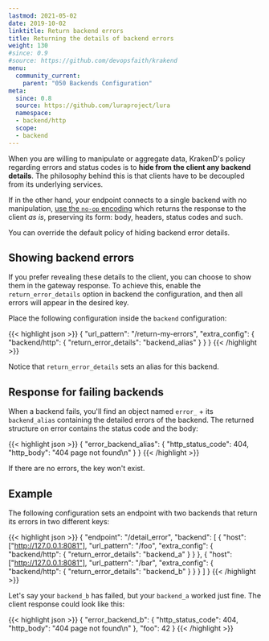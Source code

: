 ```yaml
---
lastmod: 2021-05-02
date: 2019-10-02
linktitle: Return backend errors
title: Returning the details of backend errors
weight: 130
#since: 0.9
#source: https://github.com/devopsfaith/krakend
menu:
  community_current:
    parent: "050 Backends Configuration"
meta:
  since: 0.8
  source: https://github.com/luraproject/lura
  namespace:
  - backend/http
  scope:
  - backend
---
```


When you are willing to manipulate or aggregate data, KrakenD's policy regarding errors and status codes is to **hide from the client any backend details**. The philosophy behind this is that clients have to be decoupled from its underlying services.

If in the other hand, your endpoint connects to a single backend with no manipulation, [use the `no-op` encoding](/docs/endpoints/no-op/) which returns the response to the client *as is*, preserving its form: body, headers, status codes and such.

You can override the default policy of hiding backend error details.

## Showing backend errors
If you prefer revealing these details to the client, you can choose to show them in the gateway response. To achieve this, enable the `return_error_details` option in backend the configuration, and then all errors will appear in the desired key.

Place the following configuration inside the `backend` configuration:

{{< highlight json >}}
{
	"url_pattern": "/return-my-errors",
	"extra_config": {
        "backend/http": {
            "return_error_details": "backend_alias"
        }
    }
}
{{< /highlight >}}

Notice that `return_error_details` sets an alias for this backend.

## Response for failing backends
When a backend fails, you'll find an object named `error_` + its `backend_alias` containing the detailed errors of the backend. The returned structure on error contains the status code and the body:

{{< highlight json >}}
{
	"error_backend_alias": {
		"http_status_code": 404,
		"http_body": "404 page not found\\n"
	}
}
{{< /highlight >}}




If there are no errors, the key won't exist.

## Example
The following configuration sets an endpoint with two backends that return its errors in two different keys:

{{< highlight json >}}
{
		"endpoint": "/detail_error",
		"backend": [
			{
				"host": ["http://127.0.0.1:8081"],
				"url_pattern": "/foo",
				"extra_config": {
					"backend/http": {
						"return_error_details": "backend_a"
					}
				}
			},
			{
				"host": ["http://127.0.0.1:8081"],
				"url_pattern": "/bar",
				"extra_config": {
					"backend/http": {
						"return_error_details": "backend_b"
					}
				}
			}
		]
    }
{{< /highlight >}}

Let's say your `backend_b` has failed, but your `backend_a` worked just fine. The client response could look like this:

{{< highlight json >}}
{
	"error_backend_b": {
		"http_status_code": 404,
		"http_body": "404 page not found\\n"
	},
	"foo": 42
}
{{< /highlight >}}
